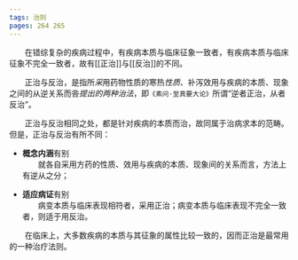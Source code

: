 ```yaml
---
tags: 治则
pages: 264 265
---
```

&emsp;&emsp;在错综复杂的疾病过程中，有疾病本质与临床征象一致者，有疾病本质与临床征象不完全一致者，故有[[正治]]与[[反治]]的不同。

&emsp;&emsp;正治与反治，是指所<dfn>采</dfn>用药物性质的寒热<dfn>性质</dfn>、补泻效用与疾病的本质、现象之间的从逆关系而~~言~~<dfn>提出的两种治法</dfn>，即`《素问·至真要大论》`所谓“逆者正治，从者反治”。 

&emsp;&emsp;正治与反治相同之处，都是针对疾病的本质而治，故同属于治病求本的范畴。但是，正治与反治有所不同：

+ **概念内涵**有别<br>
	&emsp;&emsp;就各自采用方药的性质、效用与疾病的本质、现象间的关系而言，方法上有逆从之分；
	
- **适应病证**有别<br>
	&emsp;&emsp;病变本质与临床表现相符者，采用正治；病变本质与临床表现不完全一致者，则适于用反治。

&emsp;&emsp;在临床上，大多数疾病的本质与其征象的属性比较一致的，因而正治是最常用的一种治疗法则。